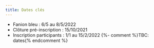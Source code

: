 ```yaml
---
title: Dates clés
---
```

- Fanion bleu : 6/5 au 8/5/2022
- Clôture pré-inscription : 15/10/2021
- Inscription participants : 1/1 au 15/2/2022</mark>
{%- comment %}TBC: dates{% endcomment %}
 